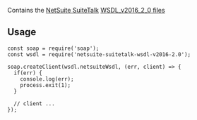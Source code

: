 Contains the [NetSuite SuiteTalk](http://www.netsuite.com/portal/developers/resources/suitetalk-documentation.shtml) [WSDL_v2016_2_0 files](http://www.netsuite.com/download/WSDL_v2016_2_0.zip)

## Usage

```
const soap = require('soap');
const wsdl = require('netsuite-suitetalk-wsdl-v2016-2.0');

soap.createClient(wsdl.netsuiteWsdl, (err, client) => {
  if(err) {
    console.log(err);
    process.exit(1);
  }

  // client ...
});
```
